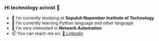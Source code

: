 ### Hi technology acivist 👋


<!--anielcristho/danielcristho** is a ✨ _special_ ✨ repository because its `README.md` (this file) appears on your GitHub profile.-->



- 🔭 I’m currently studying at **Sepuluh Nopember Institute of Technology**
- 🌱 I’m currently learning Python language and other language
- 👯 I’m very interested in **Network Automation**
- 📫 You can reach me on:
                       [:bust_in_silhouette: Linkedin](https://www.linkedin.com/in/daniel-pepuho-bb3783193/)

